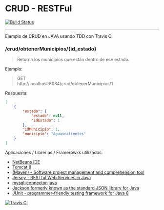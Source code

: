 # CRUD - RESTFul
[![Build Status](https://travis-ci.org/LuisEGR/crud_java_tdd.svg?branch=master)](https://travis-ci.org/LuisEGR/crud_java_tdd)

---
Ejemplo de CRUD en JAVA usando TDD con Travis CI 



### /crud/obtenerMunicipios/{id_estado}

> Retorna los municipios que están dentro de ese estado.

Ejemplo:

> GET  
> http://localhost:8084/crud/obtenerMunicipios/1

Respuesta:

````json
[
    {
        "estado": {
            "estado": null,
            "idEstado": 1
        },
        "idMunicipio": 1,
        "municipio": "Aguascalientes"
    }
]
````


Aplicaciones / Librerias / Framerowks utilizados:

- [NetBeans IDE](https://netbeans.org/) 
- [Tomcat 8](http://tomcat.apache.org/)
- [(Maven) - Software project management and comprehension tool](https://maven.apache.org/)
- [Jersey - RESTful Web Services in Java](https://jersey.github.io/) 
- [mysql-connector-java](https://mvnrepository.com/artifact/mysql/mysql-connector-java) 
- [Jackson formerly known as the standard JSON library for Java](https://github.com/FasterXML/jackson) 
- [JUnit - programmer-friendly testing framework for Java 8](http://junit.org/)


[![Travis CI](https://workablehr.s3.amazonaws.com/uploads/account/logo/11901/large_Mascot-fullcolor-png.png)](https://travis-ci.org/)